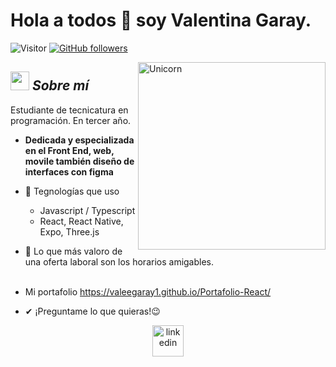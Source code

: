 # Hola a todos 👋  soy Valentina Garay. 
![Visitor](https://visitor-badge.laobi.icu/badge?page_id=Bhargavi-hash.repoName) [![GitHub followers](https://img.shields.io/github/followers/Bhargavi-hash.svg?style=social&label=Follow)](https://github.com/Bhargavi-hash?tab=followers)<br/>

<!--
**Bhargavi-hash/Bhargavi-hash** is a ✨ _special_ ✨ repository because its `README.md` (this file) appears on your GitHub profile.
-->

<img align="right" width=300px alt="Unicorn" src="https://c.tenor.com/GN73MKBawZYAAAAi/busy-cute.gif" />

## <img src="https://media.giphy.com/media/ObNTw8Uzwy6KQ/giphy.gif" width="30px">&nbsp;***Sobre mí***

Estudiante de tecnicatura en programación. En tercer año.
* **Dedicada y especializada en el Front End, web, movile también diseño de interfaces con figma**
- 🌱 Tegnologías que uso
  - Javascript / Typescript
  - React, React Native, Expo, Three.js

- 👯 Lo que más valoro de una oferta laboral son los horarios amigables. <br></br>
- Mi portafolio https://valeegaray1.github.io/Portafolio-React/

- ✔ ¡Preguntame lo que quieras!😉<br>

<p align="center">
<a href="https://www.linkedin.com/in/valentina-garay-8486a8233/" target="blank"><img align="center" src="https://user-images.githubusercontent.com/88904952/234979284-68c11d7f-1acc-4f0c-ac78-044e1037d7b0.png" alt="linkedin" height="50" width="50" /></a>
</p>
